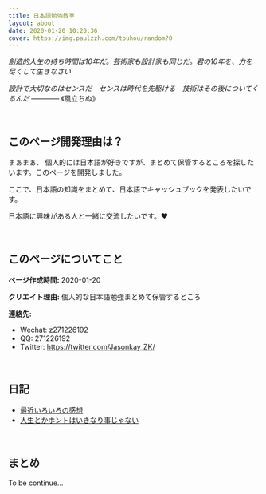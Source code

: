 ```yaml
---
title: 日本語勉強教室
layout: about
date: 2020-01-20 10:20:36
cover: https://img.paulzzh.com/touhou/random?0
---
```


*創造的人生の持ち時間は10年だ。芸術家も設計家も同じだ。君の10年を、力を尽くして生きなさい*

*設計で大切なのはセンスだ　センスは時代を先駆ける　技術はその後についてくるんだ* ———— 《風立ちぬ》

<br/>

## このページ開発理由は？

まぁまぁ、 個人的には日本語が好きですが、まとめて保管するところを探したいます。このページを開発しました。 

ここで、日本語の知識をまとめて、日本語でキャッシュブックを発表したいです。

日本語に興味がある人と一緒に交流したいです。❤

<br/>

## このページについてこと

**ページ作成時間:** 2020-01-20

**クリエイト理由:** 個人的な日本語勉強まとめて保管するところ

**連絡先:**

-   Wechat: z271226192
-   QQ: 271226192
-   Twitter: https://twitter.com/Jasonkay_ZK/

<br/>

## 日記

-   [最近いろいろの感想](https://jasonkayzk.github.io/2020/02/05/最近いろいろの感想/)
-   [人生とかホントはいきなり事じゃない](https://jasonkayzk.github.io/2020/03/21/人生とかホントはいきなり事じゃない/)



<br/>

## まとめ

To be continue…

<br/>

